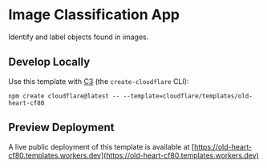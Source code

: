# Image Classification App

Identify and label objects found in images.

## Develop Locally

Use this template with [C3](https://developers.cloudflare.com/pages/get-started/c3/) (the `create-cloudflare` CLI):

```
npm create cloudflare@latest -- --template=cloudflare/templates/old-heart-cf80
```

## Preview Deployment

A live public deployment of this template is available at [https://old-heart-cf80.templates.workers.dev](https://old-heart-cf80.templates.workers.dev)
